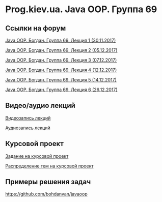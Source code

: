 Prog.kiev.ua. Java OOP. Группа 69
===

## Cсылки на форум

[Java OOP. Богдан. Группа 69. Лекция 1 (30.11.2017)](https://prog.kiev.ua/forum/index.php/topic,3305.0.html)

[Java OOP. Богдан. Группа 69. Лекция 2 (05.12.2017)](https://prog.kiev.ua/forum/index.php/topic,3316.0.html)

[Java OOP. Богдан. Группа 69. Лекция 3 (07.12.2017)](https://prog.kiev.ua/forum/index.php/topic,3325.0.html)

[Java OOP. Богдан. Группа 69. Лекция 4 (12.12.2017)](https://prog.kiev.ua/forum/index.php/topic,3334.0.html)

[Java OOP. Богдан. Группа 69. Лекция 5 (14.12.2017)](https://prog.kiev.ua/forum/index.php/topic,3338.0.html)

[Java OOP. Богдан. Группа 69. Лекция 6 (26.12.2017)](https://prog.kiev.ua/forum/index.php/topic,3355.0.html)

## Видео/аудио лекций

[Видеозапись лекций](https://mega.nz/#F!fI9ACBqB)

[Аудиозапись лекций](https://mega.nz/#F!iIUhgL5T)

## Курсовой проект

[Задание на курсовой проект](https://docs.google.com/document/d/1BD_RtdtKI4MZylI_UGOGdE8_d2CZTZnfVCWwirvSVbU/edit)

[Распределение тем на курсовой проект](https://docs.google.com/spreadsheets/d/165Xg8nBX090FmvoCrgwPp8OOHsI5f5T4u7l7ZNCSIqg/edit?usp=sharing)


## Примеры решения задач

https://github.com/bohdanvan/javaoop
